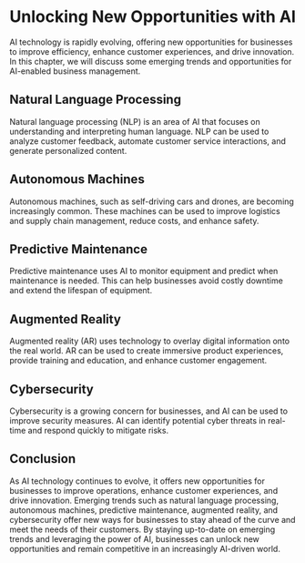 Unlocking New Opportunities with AI
==================================================================================================================

AI technology is rapidly evolving, offering new opportunities for businesses to improve efficiency, enhance customer experiences, and drive innovation. In this chapter, we will discuss some emerging trends and opportunities for AI-enabled business management.

Natural Language Processing
---------------------------

Natural language processing (NLP) is an area of AI that focuses on understanding and interpreting human language. NLP can be used to analyze customer feedback, automate customer service interactions, and generate personalized content.

Autonomous Machines
-------------------

Autonomous machines, such as self-driving cars and drones, are becoming increasingly common. These machines can be used to improve logistics and supply chain management, reduce costs, and enhance safety.

Predictive Maintenance
----------------------

Predictive maintenance uses AI to monitor equipment and predict when maintenance is needed. This can help businesses avoid costly downtime and extend the lifespan of equipment.

Augmented Reality
-----------------

Augmented reality (AR) uses technology to overlay digital information onto the real world. AR can be used to create immersive product experiences, provide training and education, and enhance customer engagement.

Cybersecurity
-------------

Cybersecurity is a growing concern for businesses, and AI can be used to improve security measures. AI can identify potential cyber threats in real-time and respond quickly to mitigate risks.

Conclusion
----------

As AI technology continues to evolve, it offers new opportunities for businesses to improve operations, enhance customer experiences, and drive innovation. Emerging trends such as natural language processing, autonomous machines, predictive maintenance, augmented reality, and cybersecurity offer new ways for businesses to stay ahead of the curve and meet the needs of their customers. By staying up-to-date on emerging trends and leveraging the power of AI, businesses can unlock new opportunities and remain competitive in an increasingly AI-driven world.

